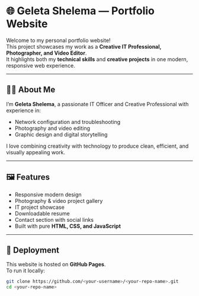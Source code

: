 # 🌐 Geleta Shelema — Portfolio Website

Welcome to my personal portfolio website!  
This project showcases my work as a **Creative IT Professional, Photographer, and Video Editor**.  
It highlights both my **technical skills** and **creative projects** in one modern, responsive web experience.

---

## 🧑‍💻 About Me

I’m **Geleta Shelema**, a passionate IT Officer and Creative Professional with experience in:
- Network configuration and troubleshooting  
- Photography and video editing  
- Graphic design and digital storytelling  

I love combining creativity with technology to produce clean, efficient, and visually appealing work.

---

## 🖼️ Features

- Responsive modern design  
- Photography & video project gallery  
- IT project showcase  
- Downloadable resume  
- Contact section with social links  
- Built with pure **HTML, CSS, and JavaScript**

---

## 🚀 Deployment

This website is hosted on **GitHub Pages**.  
To run it locally:

```bash
git clone https://github.com/<your-username>/<your-repo-name>.git
cd <your-repo-name>
